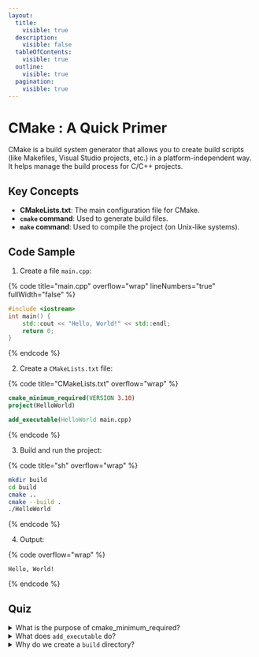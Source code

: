 ```yaml
---
layout:
  title:
    visible: true
  description:
    visible: false
  tableOfContents:
    visible: true
  outline:
    visible: true
  pagination:
    visible: true
---
```


# CMake : A Quick Primer

CMake is a build system generator that allows you to create build scripts (like Makefiles, Visual Studio projects, etc.) in a platform-independent way. It helps manage the build process for C/C++ projects.

## Key Concepts

* **CMakeLists.txt**: The main configuration file for CMake.
* **`cmake` command**: Used to generate build files.
* **`make` command**: Used to compile the project (on Unix-like systems).

## Code Sample

1. Create a file `main.cpp`:

{% code title="main.cpp" overflow="wrap" lineNumbers="true" fullWidth="false" %}
```cpp
#include <iostream>
int main() {
    std::cout << "Hello, World!" << std::endl;
    return 0;
}
```
{% endcode %}

2. Create a `CMakeLists.txt` file:

{% code title="CMakeLists.txt" overflow="wrap" %}
```cmake
cmake_minimum_required(VERSION 3.10)
project(HelloWorld)

add_executable(HelloWorld main.cpp)
```
{% endcode %}

3. Build and run the project:

{% code title="sh" overflow="wrap" %}
```bash
mkdir build
cd build
cmake ..
cmake --build .
./HelloWorld
```
{% endcode %}

4. Output:

{% code overflow="wrap" %}
```
Hello, World!
```
{% endcode %}

## Quiz

<details>

<summary>What is the purpose of cmake_minimum_required?</summary>

The purpose of `cmake_minimum_required` is to specify the minimum CMake version required to compile. If the current version is lower, it will throw an error.

</details>

<details>

<summary>What does <code>add_executable</code> do?</summary>

`add_executable` specifies the target executable name and associated source files.

</details>

<details>

<summary>Why do we create a <code>build</code> directory?</summary>

We create a `build` directory to separate the source from the build files.

</details>

